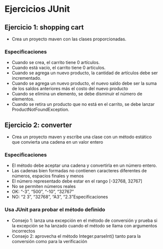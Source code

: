 # Ejercicios JUnit

## Ejercicio 1: shopping cart

- Crea un proyecto maven con las clases proporcionadas.

### Especificaciones
- Cuando se crea, el carrito tiene 0 artículos.
- Cuando está vacío, el carrito tiene 0 artículos.
- Cuando se agrega un nuevo producto, la cantidad de artículos debe ser incrementado.
- Cuando se agrega un nuevo producto, el nuevo saldo debe ser la suma de los saldos anteriores más el costo del nuevo producto
- Cuando se elimina un elemento, se debe disminuir el número de elementos.
- Cuando se retira un producto que no está en el carrito, se debe lanzar ProductNotFoundException.

## Ejercicio 2: converter

- Crea un proyecto maven y escribe una clase con un método estático que convierta una cadena en un valor entero

### Especificaciones
- El método debe aceptar una cadena y convertirla en un número entero.
- Las cadenas bien formadas no contienen caracteres diferentes de números, espacios finales y menos
- El número representado debe estar en el rango [-32768, 32767]
- No se permiten números reales
- OK: “-3”, “500”, “-10”, “32767”
- NO: “2 3”, “32768”, “A3”, “2.3”Especificaciones

### Usa JUnit para probar el método definido
- Consejo 1: lanza una excepción en el método de conversión y prueba si la excepción se ha lanzado cuando el método
se llama con argumentos incorrectos
- Consejo 2: aprovecha el método Integer.parseInt() tanto para la conversión como para la verificación
